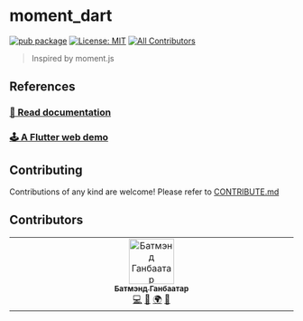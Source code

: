 # moment_dart

[![pub package](https://img.shields.io/pub/v/moment_dart.svg)](https://pub.dartlang.org/packages/moment_dart)
[![License: MIT](https://img.shields.io/badge/license-MIT-blue.svg)](https://opensource.org/licenses/MIT)
[![All Contributors](https://img.shields.io/github/all-contributors/sadespresso/moment_dart?color=ae00ff)](#contributors)

> Inspired by moment.js

## References

### [📖 Read documentation](https://dev.gege.mn/moment_dart_docs)

### [🕹️ A Flutter web demo](https://dev.gege.mn/moment_dart_demo/#/)

## Contributing

Contributions of any kind are welcome! Please refer to [CONTRIBUTE.md](CONTRIBUTE.md)

## Contributors

<!-- ALL-CONTRIBUTORS-LIST:START - Do not remove or modify this section -->
<!-- prettier-ignore-start -->
<!-- markdownlint-disable -->
<table>
  <tbody>
    <tr>
      <td align="center" valign="top" width="14.28%"><a href="https://github.com/sadespresso"><img src="https://avatars.githubusercontent.com/u/51638223?v=4?s=80" width="80px;" alt="Батмэнд Ганбаатар"/><br /><sub><b>Батмэнд Ганбаатар</b></sub></a><br /><a href="https://github.com/sadespresso/moment_dart/commits?author=sadespresso" title="Code">💻</a> <a href="#maintenance-sadespresso" title="Maintenance">🚧</a> <a href="#translation-sadespresso" title="Translation">🌍</a> <a href="https://github.com/sadespresso/moment_dart/commits?author=sadespresso" title="Documentation">📖</a></td>
    </tr>
  </tbody>
</table>

<!-- markdownlint-restore -->
<!-- prettier-ignore-end -->

<!-- ALL-CONTRIBUTORS-LIST:END -->
